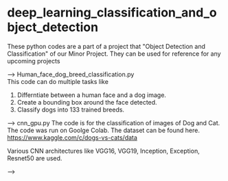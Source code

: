 # deep_learning_classification_and_object_detection
These  python codes are a part of a project that "Object Detection and Classification" of our Minor Project. They can be used for reference for any upcoming projects


--> Human_face_dog_breed_classification.py  
This code can do multiple tasks like
1. Differntiate between a human face and a dog image.
2. Create a bounding box around the face detected.
3. Classify dogs into 133 trained breeds.


--> cnn_gpu.py
The code is for the classification of images of Dog and Cat.
The code was run on Goolge Colab. The dataset can be found here.
https://www.kaggle.com/c/dogs-vs-cats/data

Various CNN architectures like 
VGG16,   VGG19,   Inception,   Exception,    Resnet50  are used.


--> 
